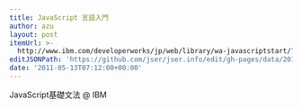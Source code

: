 ```yaml
---
title: JavaScript 言語入門
author: azu
layout: post
itemUrl: >-
  http://www.ibm.com/developerworks/jp/web/library/wa-javascriptstart/?cmp=dw&cpb=dwwdv&ct=dwnew&cr=dwnja&ccy=jp&csr=051311
editJSONPath: 'https://github.com/jser/jser.info/edit/gh-pages/data/2011/05/index.json'
date: '2011-05-13T07:12:00+00:00'
---
```

JavaScript基礎文法 @ IBM

